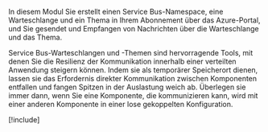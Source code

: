 In diesem Modul Sie erstellt einen Service Bus-Namespace, eine Warteschlange und ein Thema in Ihrem Abonnement über das Azure-Portal, und Sie gesendet und Empfangen von Nachrichten über die Warteschlange und das Thema.

Service Bus-Warteschlangen und -Themen sind hervorragende Tools, mit denen Sie die Resilienz der Kommunikation innerhalb einer verteilten Anwendung steigern können. Indem sie als temporärer Speicherort dienen, lassen sie das Erfordernis direkter Kommunikation zwischen Komponenten entfallen und fangen Spitzen in der Auslastung weich ab. Überlegen sie immer dann, wenn Sie eine Komponente, die kommunizieren kann, wird mit einer anderen Komponente in einer lose gekoppelten Konfiguration.

[!include[](../../../includes/azure-sandbox-cleanup.md)]